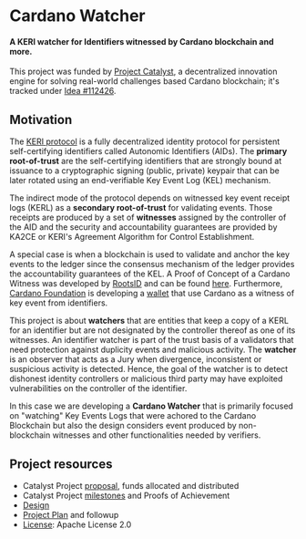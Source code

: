 # Cardano Watcher
#### A KERI watcher for Identifiers witnessed by Cardano blockchain and more.

This project was funded by [Project Catalyst](https://projectcatalyst.io), a decentralized innovation engine for solving real-world challenges based Cardano blockchain; it's tracked under [Idea #112426](https://projectcatalyst.io/funds/11/cardano-open-developers/gleif-network-super-watcher-on-cardano-by-rootsid-725aa).

## Motivation
The [KERI protocol](https://weboftrust.github.io/ietf-keri/draft-ssmith-keri.html) is a fully decentralized identity protocol for persistent self-certifying identifiers called Autonomic Identifiers (AIDs). The **primary root-of-trust** are the self-certifying identifiers that are strongly bound at issuance to a cryptographic signing (public, private) keypair that can be later rotated using an end-verifiable Key Event Log (KEL) mechanism.

The indirect mode of the protocol depends on witnessed key event receipt logs (KERL) as a **secondary root-of-trust** for validating events. Those receipts are produced by a set of **witnesses** assigned by the controller of the AID and the security and accountability guarantees are provided by KA2CE or KERI's Agreement Algorithm for Control Establishment.

A special case is when a blockchain is used to validate and anchor the key events to the ledger since the consensus mechanism of the ledger provides the accountability guarantees of the KEL. A Proof of Concept of a Cardano Witness was developed by [RootsID](https://www.rootsid.com) and can be found [here](https://github.com/weboftrust/cardano-backer). Furthermore, [Cardano Foundation](https://cardanofoundation.org) is developing a [wallet](https://github.com/cardano-foundation/cf-identity-wallet?tab=readme-ov-file) that use Cardano as a witness of key event from identifiers.

This project is about **watchers** that are entities that keep a copy of a KERL for an identifier but are not designated by the controller thereof as one of its witnesses. An identifier watcher is part of the trust basis of a validators that need protection against duplicity events and malicious activity. The **watcher** is an observer that acts as a Jury when divergence, inconsistent or suspicious activity is detected. Hence, the goal of the watcher is to detect dishonest identity controllers or malicious third party may have exploited vulnerabilities on the controller of the identifier.

In this case we are developing a **Cardano Watcher** that is primarily focused on "watching" Key Events Logs that were achored to the Cardano Blockchain but also the design considers event produced by non-blockchain witnesses and other functionalities needed by verifiers.

## Project resources
* Catalyst Project [proposal](https://projectcatalyst.io/funds/11/cardano-open-developers/gleif-network-super-watcher-on-cardano-by-rootsid-725aa), funds allocated and distributed 
* Catalyst Project [milestones](https://milestones.projectcatalyst.io/projects/1100144) and Proofs of Achievement
* [Design](DESIGN.md)
* [Project Plan](https://github.com/roots-id/cardano-watcher/milestones) and followup
* [License](LICENSE): Apache License 2.0
